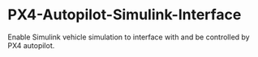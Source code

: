 # PX4-Autopilot-Simulink-Interface
Enable Simulink vehicle simulation to interface with and be controlled by PX4 autopilot.
